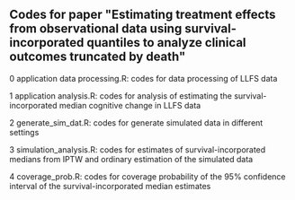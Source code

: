 ## Codes for paper "Estimating treatment effects from observational data using survival-incorporated quantiles to analyze clinical outcomes truncated by death"

0 application data processing.R: codes for data processing of LLFS data

1 application analysis.R: codes for analysis of estimating the survival-incorporated median cognitive change in LLFS data

2 generate_sim_dat.R: codes for generate simulated data in different settings

3 simulation_analysis.R: codes for estimates of survival-incorporated medians from IPTW and ordinary estimation of the simulated data

4 coverage_prob.R: codes for coverage probability of the 95% confidence interval of the survival-incorporated median estimates
